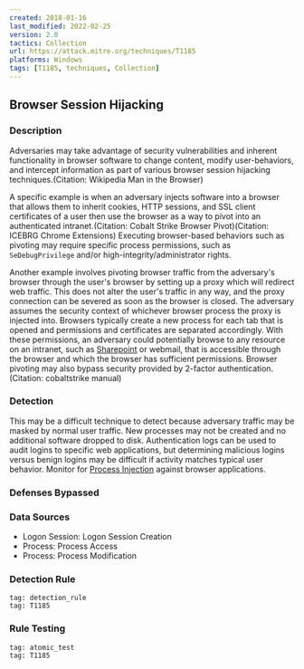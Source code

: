 ```yaml
---
created: 2018-01-16
last_modified: 2022-02-25
version: 2.0
tactics: Collection
url: https://attack.mitre.org/techniques/T1185
platforms: Windows
tags: [T1185, techniques, Collection]
---
```


## Browser Session Hijacking

### Description

Adversaries may take advantage of security vulnerabilities and inherent functionality in browser software to change content, modify user-behaviors, and intercept information as part of various browser session hijacking techniques.(Citation: Wikipedia Man in the Browser)

A specific example is when an adversary injects software into a browser that allows them to inherit cookies, HTTP sessions, and SSL client certificates of a user then use the browser as a way to pivot into an authenticated intranet.(Citation: Cobalt Strike Browser Pivot)(Citation: ICEBRG Chrome Extensions) Executing browser-based behaviors such as pivoting may require specific process permissions, such as <code>SeDebugPrivilege</code> and/or high-integrity/administrator rights.

Another example involves pivoting browser traffic from the adversary's browser through the user's browser by setting up a proxy which will redirect web traffic. This does not alter the user's traffic in any way, and the proxy connection can be severed as soon as the browser is closed. The adversary assumes the security context of whichever browser process the proxy is injected into. Browsers typically create a new process for each tab that is opened and permissions and certificates are separated accordingly. With these permissions, an adversary could potentially browse to any resource on an intranet, such as [Sharepoint](https://attack.mitre.org/techniques/T1213/002) or webmail, that is accessible through the browser and which the browser has sufficient permissions. Browser pivoting may also bypass security provided by 2-factor authentication.(Citation: cobaltstrike manual)

### Detection

This may be a difficult technique to detect because adversary traffic may be masked by normal user traffic. New processes may not be created and no additional software dropped to disk. Authentication logs can be used to audit logins to specific web applications, but determining malicious logins versus benign logins may be difficult if activity matches typical user behavior. Monitor for [Process Injection](https://attack.mitre.org/techniques/T1055) against browser applications.

### Defenses Bypassed



### Data Sources

  - Logon Session: Logon Session Creation
  -  Process: Process Access
  -  Process: Process Modification
### Detection Rule

```query
tag: detection_rule
tag: T1185
```

### Rule Testing

```query
tag: atomic_test
tag: T1185
```

